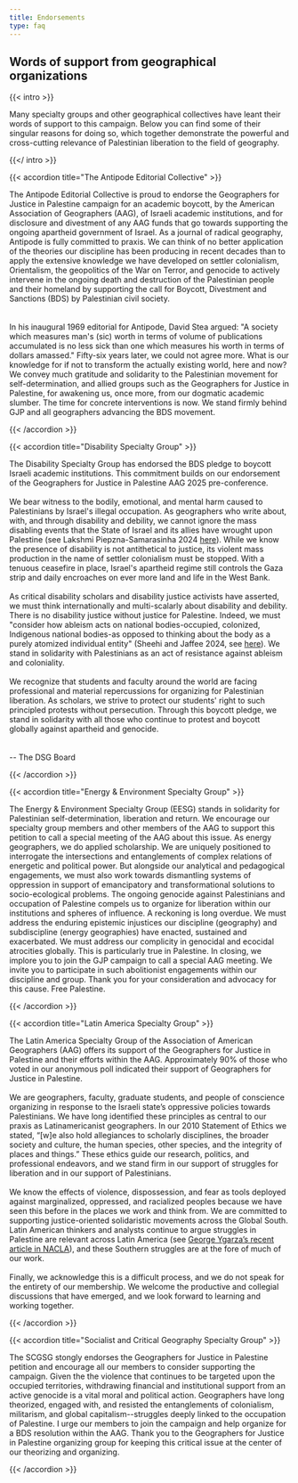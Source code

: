 ```yaml
---
title: Endorsements
type: faq
---
```


## Words of support from geographical organizations

{{< intro >}}

Many specialty groups and other geographical collectives have leant their words of support to this campaign. Below you can find some of their singular reasons for doing so, which together demonstrate the powerful and cross-cutting relevance of Palestinian liberation to the field of geography. 

{{</ intro >}}

{{< accordion title="The Antipode Editorial Collective" >}}

The Antipode Editorial Collective is proud to endorse the Geographers for Justice in Palestine campaign for an academic boycott, by the American Association of Geographers (AAG), of Israeli academic institutions, and for disclosure and divestment of any AAG funds that go towards supporting the ongoing apartheid government of Israel. As a journal of radical geography, Antipode is fully committed to praxis. We can think of no better application of the theories our discipline has been producing in recent decades than to apply the extensive knowledge we have developed on settler colonialism, Orientalism, the geopolitics of the War on Terror, and genocide to actively intervene in the ongoing death and destruction of the Palestinian people and their homeland by supporting the call for Boycott, Divestment and Sanctions (BDS) by Palestinian civil society.  
<br><br>
In his inaugural 1969 editorial for Antipode, David Stea argued: "A society which measures man's (sic) worth in terms of volume of publications accumulated is no less sick than one which measures his worth in terms of dollars amassed." Fifty-six years later, we could not agree more. What is our knowledge for if not to transform the actually existing world, here and now? We convey much gratitude and solidarity to the Palestinian movement for self-determination, and allied groups such as the Geographers for Justice in Palestine, for awakening us, once more, from our dogmatic academic slumber. The time for concrete interventions is now. We stand firmly behind GJP and all geographers advancing the BDS movement.


{{< /accordion >}}

{{< accordion title="Disability Specialty Group" >}}

The Disability Specialty Group has endorsed the BDS pledge to boycott Israeli academic institutions. This commitment builds on our endorsement of the Geographers for Justice in Palestine AAG 2025 pre-conference. 
<br><br>
We bear witness to the bodily, emotional, and mental harm caused to Palestinians by Israel's illegal occupation. As geographers who write about, with, and through disability and debility, we cannot ignore the mass disabling events that the State of Israel and its allies have wrought upon Palestine (see Lakshmi Piepzna-Samarasinha 2024 <a href="https://disabilityvisibilityproject.com/2024/01/26/palestine-is-disabled/">here</a>). While we know the presence of disability is not antithetical to justice, its violent mass production in the name of settler colonialism must be stopped. With a tenuous ceasefire in place, Israel's apartheid regime still controls the Gaza strip and daily encroaches on ever more land and life in the West Bank. 
<br><br>
As critical disability scholars and disability justice activists have asserted, we must think internationally and multi-scalarly about disability and debility. There is no disability justice without justice for Palestine. Indeed, we must "consider how ableism acts on national bodies-occupied, colonized, Indigenous national bodies-as opposed to thinking about the body as a purely atomized individual entity" (Sheehi and Jaffee 2024, see <a href="https://rdsjournal.org/index.php/journal/article/view/1321/2790">here</a>). We stand in solidarity with Palestinians as an act of resistance against ableism and coloniality. 
<br><br>
We recognize that students and faculty around the world are facing professional and material repercussions for organizing for Palestinian liberation. As scholars, we strive to protect our students' right to such principled protests without persecution. Through this boycott pledge, we stand in solidarity with all those who continue to protest and boycott globally against apartheid and genocide.  
<br><br>
-- The DSG Board  

{{< /accordion >}}


{{< accordion title="Energy & Environment Specialty Group" >}}

The Energy & Environment Specialty Group (EESG) stands in solidarity for Palestinian self-determination, liberation and return. We encourage our specialty group members and other members of the AAG to support this petition to call a special meeting of the AAG about this issue. As energy geographers, we do applied scholarship. We are uniquely positioned to interrogate the intersections and entanglements of complex relations of energetic and political power. But alongside our analytical and pedagogical engagements, we must also work towards dismantling systems of oppression in support of emancipatory and transformational solutions to socio-ecological problems. The ongoing genocide against Palestinians and occupation of Palestine compels us to organize for liberation within our institutions and spheres of influence. A reckoning is long overdue. We must address the enduring epistemic injustices our discipline (geography) and subdiscipline (energy geographies) have enacted, sustained and exacerbated. We must address our complicity in genocidal and ecocidal atrocities globally. This is particularly true in Palestine. In closing, we implore you to join the GJP campaign to call a special AAG meeting. We invite you to participate in such abolitionist engagements within our discipline and group. Thank you for your consideration and advocacy for this cause. Free Palestine.

{{< /accordion >}}

{{< accordion title="Latin America Specialty Group" >}}

The Latin America Specialty Group of the Association of American Geographers (AAG) offers its support of the Geographers for Justice in Palestine and their efforts within the AAG. Approximately 90% of those who voted in our anonymous poll indicated their support of Geographers for Justice in Palestine.
<br><br>
We are geographers, faculty, graduate students, and people of conscience organizing in response to the Israeli state’s oppressive policies towards Palestinians. We have long identified these principles as central to our praxis as Latinamericanist geographers. In our 2010 Statement of Ethics we stated, “[w]e also hold allegiances to scholarly disciplines, the broader society and culture, the human species, other species, and the integrity of places and things.” These ethics guide our research, politics, and professional endeavors, and we stand firm in our support of struggles for liberation and in our support of Palestinians.
<br><br>
We know the effects of violence, dispossession, and fear as tools deployed against marginalized, oppressed, and racialized peoples because we have seen this before in the places we work and think from. We are committed to supporting justice-oriented solidaristic movements across the Global South. Latin American thinkers and analysts continue to argue struggles in Palestine are relevant across Latin America (see <a href="https://nacla.org/weaving-solidarities-across-abya-yala-and-palestine">George Ygarza’s recent article in NACLA</a>), and these Southern struggles are at the fore of much of our work.
<br><br>
Finally, we acknowledge this is a difficult process, and we do not speak for the entirety of our membership. We welcome the productive and collegial discussions that have emerged, and we look forward to learning and working together.

{{< /accordion >}}

{{< accordion title="Socialist and Critical Geography Specialty Group" >}}

The SCGSG stongly endorses the Geographers for Justice in Palestine petition and encourage all our members to consider supporting the campaign. Given the the violence that continues to be targeted upon the occupied territories, withdrawing financial and institutional support from an active genocide is a vital moral and political action. Geographers have long theorized, engaged with, and resisted the entanglements of colonialism, militarism, and global capitalism--struggles deeply linked to the occupation of Palestine. I urge our members to join the campaign and help organize for a BDS resolution within the AAG. Thank you to the Geographers for Justice in Palestine organizing group for keeping this critical issue at the center of our theorizing and organizing. 


{{< /accordion >}}
